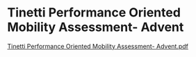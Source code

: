 # Tinetti Performance Oriented Mobility Assessment- Advent

[Tinetti Performance Oriented Mobility Assessment- Advent.pdf](Tinetti%20Performance%20Oriented%20Mobility%20Assessment-%20%208fab42f76d3548e1bb3d668b4d2807e6/Tinetti_Performance_Oriented_Mobility_Assessment-_Advent.pdf)